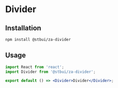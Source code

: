 # Divider

## Installation

```sh
npm install @stbui/za-divider
```

## Usage

```jsx
import React from 'react';
import Divider from '@stbui/za-divider';

export default () => <Divider>Divider</Divider>;
```
